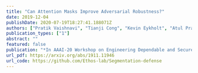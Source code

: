 ```yaml
---
title: "Can Attention Masks Improve Adversarial Robustness?"
date: 2019-12-04
publishDate: 2020-07-19T18:27:41.188071Z
authors: ["Pratik Vaishnavi", "Tianji Cong", "Kevin Eykholt", "Atul Prakash", "Amir Rahmati"]
publication_types: ["1"]
abstract: ""
featured: false
publication: "*In AAAI-20 Workshop on Engineering Dependable and Secure Machine Learning Systems*"
url_pdf: https://arxiv.org/abs/1911.11946
url_code: https://github.com/Ethos-lab/Segmentation-defense
---
```


